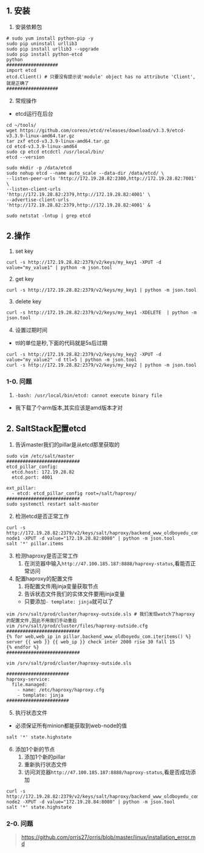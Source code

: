 ## 1. 安装

1. 安装依赖包

```
# sudo yum install python-pip -y
sudo pip uninstall urllib3
sudo pip install urllib3 --upgrade
sudo pip install python-etcd
python
###################
import etcd
etcd.Client() # 只要没有提示说'module' object has no attribute 'Client',就是正确了
###################
```

2. 常规操作
- etcd运行在后台

```
cd ~/tools/
wget https://github.com/coreos/etcd/releases/download/v3.3.9/etcd-v3.3.9-linux-amd64.tar.gz
tar zxf etcd-v3.3.9-linux-amd64.tar.gz
cd etcd-v3.3.9-linux-amd64
sudo cp etcd etcdctl /usr/local/bin/
etcd --version

sudo mkdir -p /data/etcd
sudo nohup etcd --name auto_scale --data-dir /data/etcd/ \
--listen-peer-urls 'http://172.19.28.82:2380,http://172.19.28.82:7001' \
--listen-client-urls 'http://172.19.28.82:2379,http://172.19.28.82:4001' \
--advertise-client-urls 'http://172.19.28.82:2379,http://172.19.28.82:4001' &

sudo netstat -lntup | grep etcd
```

## 2.操作

1. set key

```
curl -s http://172.19.28.82:2379/v2/keys/my_key1 -XPUT -d value="my_value1" | python -m json.tool
```

2. get key

```
curl -s http://172.19.28.82:2379/v2/keys/my_key1 | python -m json.tool
```

3. delete key

```
curl -s http://172.19.28.82:2379/v2/keys/my_key1 -XDELETE  | python -m json.tool
```

4. 设置过期时间

- ttl的单位是秒,下面的代码就是5s后过期

```
curl -s http://172.19.28.82:2379/v2/keys/my_key2 -XPUT -d value="my_value2" -d ttl=5 | python -m json.tool
curl -s http://172.19.28.82:2379/v2/keys/my_key2 | python -m json.tool
```

### 1-0. 问题

1. `-bash: /usr/local/bin/etcd: cannot execute binary file`

- 我下载了个arm版本,其实应该是amd版本才对

## 2. SaltStack配置etcd

1. 告诉master我们的pillar是从etcd那里获取的

```
sudo vim /etc/salt/master
###########################
etcd_pillar_config:
  etcd.host: 172.19.28.82
  etcd.port: 4001

ext_pillar:
  - etcd: etcd_pillar_config root=/salt/haproxy/
###########################
sudo systemctl restart salt-master
```

2. 检测etcd是否正常工作

```
curl -s http://172.19.28.82:2379/v2/keys/salt/haproxy/backend_www_oldboyedu_com/web-node1 -XPUT -d value="172.19.28.82:8080" | python -m json.tool
salt '*' pillar.items
```

3. 检测haproxy是否正常工作
    1. 在浏览器中输入`http://47.100.185.187:8888/haproxy-status`,看能否正常访问
4. 配置haproxy的配置文件
    1. 将配置文件用jinja变量获取节点
    2. 告诉状态文件我们的实体文件要用jinja变量
    + 只要添加`- template: jinja`就可以了
```
vim /srv/salt/prod/cluster/haproxy-outside.sls # 我们发现watch了haproxy的配置文件,因此不用我们手动重启
vim /srv/salt/prod/cluster/files/haproxy-outside.cfg 
###########################
{% for web,web_ip in pillar.backend_www_oldboyedu_com.iteritems() %}
server {{ web }} {{ web_ip }} check inter 2000 rise 30 fall 15
{% endfor %}
###########################

vim /srv/salt/prod/cluster/haproxy-outside.sls

#######################
haproxy-service:
  file.managed:
    - name: /etc/haproxy/haproxy.cfg
    - template: jinja 
#######################
```
5. 执行状态文件
+ 必须保证所有minion都能获取到web-node的值
```
salt '*' state.highstate
```

6. 添加1个新的节点
    1. 添加1个新的pillar
    2. 重新执行状态文件
    3. 访问浏览器`http://47.100.185.187:8888/haproxy-status`,看是否成功添加
```
curl -s http://172.19.28.82:2379/v2/keys/salt/haproxy/backend_www_oldboyedu_com/web-node2 -XPUT -d value="172.19.28.84:8080" | python -m json.tool
salt '*' state.highstate
```


### 2-0. 问题

> https://github.com/orris27/orris/blob/master/linux/installation_error.md
